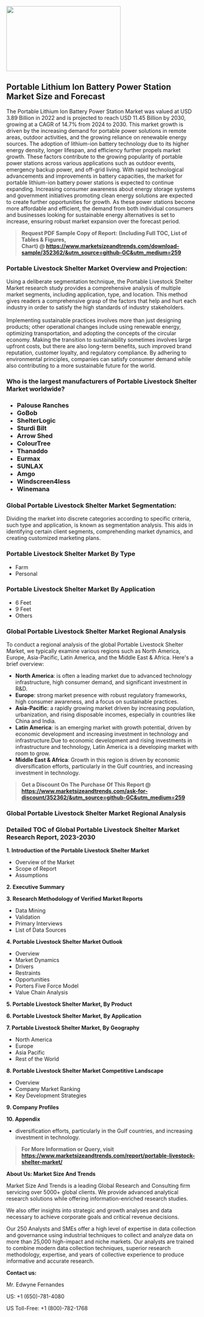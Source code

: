 <p><img class="alignnone size-medium wp-image-20088" src="https://ffe5etoiles.com/wp-content/uploads/2024/12/MST1-300x171.png" alt="" width="300" height="171" /></p><h2>Portable Lithium Ion Battery Power Station Market Size and Forecast</h2><p>The Portable Lithium Ion Battery Power Station Market was valued at USD 3.89 Billion in 2022 and is projected to reach USD 11.45 Billion by 2030, growing at a CAGR of 14.7% from 2024 to 2030. This market growth is driven by the increasing demand for portable power solutions in remote areas, outdoor activities, and the growing reliance on renewable energy sources. The adoption of lithium-ion battery technology due to its higher energy density, longer lifespan, and efficiency further propels market growth. These factors contribute to the growing popularity of portable power stations across various applications such as outdoor events, emergency backup power, and off-grid living. With rapid technological advancements and improvements in battery capacities, the market for portable lithium-ion battery power stations is expected to continue expanding. Increasing consumer awareness about energy storage systems and government initiatives promoting clean energy solutions are expected to create further opportunities for growth. As these power stations become more affordable and efficient, the demand from both individual consumers and businesses looking for sustainable energy alternatives is set to increase, ensuring robust market expansion over the forecast period.</p></p><blockquote id="" class=""><strong>Request PDF Sample Copy of Report: (Including Full TOC, List of Tables &amp; Figures, Chart)&nbsp;@&nbsp;<strong><a href="https://www.marketsizeandtrends.com/download-sample/352362/&utm_source=github-GC&utm_medium=259" target="_blank">https://www.marketsizeandtrends.com/download-sample/352362/&utm_source=github-GC&utm_medium=259</a></strong></strong></blockquote><h3 id="" class="">Portable Livestock Shelter Market&nbsp;Overview and Projection:</h3><p id="" class="">Using a deliberate segmentation technique, the Portable Livestock Shelter Market research study provides a comprehensive analysis of multiple market segments, including application, type, and location. This method gives readers a comprehensive grasp of the factors that help and hurt each industry in order to satisfy the high standards of industry stakeholders. <br /> <br />Implementing sustainable practices involves more than just designing products; other operational changes include using renewable energy, optimizing transportation, and adopting the concepts of the circular economy. Making the transition to sustainability sometimes involves large upfront costs, but there are also long-term benefits, such improved brand reputation, customer loyalty, and regulatory compliance. By adhering to environmental principles, companies can satisfy consumer demand while also contributing to a more sustainable future for the world.</p><h3 id="" class="">Who is the largest manufacturers of&nbsp;Portable Livestock Shelter Market worldwide?</h3><h3 class=""><p><ul><li>Palouse Ranches </li><li> GoBob </li><li> ShelterLogic </li><li> Sturdi Bilt </li><li> Arrow Shed </li><li> ColourTree </li><li> Thanaddo </li><li> Eurmax </li><li> SUNLAX </li><li> Amgo </li><li> Windscreen4less </li><li> Winemana</li></ul></p></h3><h3 id="" class="">Global&nbsp;Portable Livestock Shelter Market Segmentation:</h3><p id="" class="">Dividing the market into discrete categories according to specific criteria, such type and application, is known as segmentation analysis. This aids in identifying certain client segments, comprehending market dynamics, and creating customized marketing plans.</p><h3 id="" class="">Portable Livestock Shelter Market&nbsp;By Type</h3><p><p><ul><li>Farm</li><li> Personal</p></li></ul></p></p><h3 id="" class="">Portable Livestock Shelter Market&nbsp;By Application</h3><p class=""><p><ul><li>6 Feet</li><li> 9 Feet</li><li> Others</li></ul></p></p><h3 id="" class="">Global Portable Livestock Shelter Market Regional Analysis</h3><p id="" class="">To conduct a regional analysis of the global Portable Livestock Shelter Market, we typically examine various regions such as North America, Europe, Asia-Pacific, Latin America, and the Middle East &amp; Africa. Here's a brief overview:</p><ul><li><strong>North America</strong>: is often a leading market due to advanced technology infrastructure, high consumer demand, and significant investment in R&amp;D.</li><li><strong>Europe</strong>: strong market presence with robust regulatory frameworks, high consumer awareness, and a focus on sustainable practices.</li><li><strong>Asia-Pacific</strong>: a rapidly growing market driven by increasing population, urbanization, and rising disposable incomes, especially in countries like China and India.</li><li><strong>Latin America</strong>: is an emerging market with growth potential, driven by economic development and increasing investment in technology and infrastructure.Due to economic development and rising investments in infrastructure and technology, Latin America is a developing market with room to grow.</li><li><strong>Middle East &amp; Africa</strong>: Growth in this region is driven by economic diversification efforts, particularly in the Gulf countries, and increasing investment in technology.</li></ul><blockquote id="" class=""><strong>Get a Discount On The Purchase Of This Report @ <strong><a href="https://www.marketsizeandtrends.com/ask-for-discount/352362/&utm_source=github-GC&utm_medium=259" target="_blank">https://www.marketsizeandtrends.com/ask-for-discount/352362/&utm_source=github-GC&utm_medium=259</a></strong></strong></blockquote><h3 id="" class="">Global Portable Livestock Shelter Market Regional Analysis</h3><h3 id="" class="">Detailed TOC of Global Portable Livestock Shelter Market Research Report, 2023-2030</h3><p id="" class=""><strong>1. Introduction of the Portable Livestock Shelter Market</strong></p><ul><li>Overview of the Market</li><li>Scope of Report</li><li>Assumptions</li></ul><p id="" class=""><strong>2. Executive Summary</strong></p><p id="" class=""><strong>3. Research Methodology of Verified Market Reports</strong></p><ul><li>Data Mining</li><li>Validation</li><li>Primary Interviews</li><li>List of Data Sources</li></ul><p id="" class=""><strong>4. Portable Livestock Shelter Market Outlook</strong></p><ul><li>Overview</li><li>Market Dynamics</li><li>Drivers</li><li>Restraints</li><li>Opportunities</li><li>Porters Five Force Model</li><li>Value Chain Analysis</li></ul><p id="" class=""><strong>5. Portable Livestock Shelter Market, By Product</strong></p><p id="" class=""><strong>6. Portable Livestock Shelter Market, By Application</strong></p><p id="" class=""><strong>7. Portable Livestock Shelter Market, By Geography</strong></p><ul><li>North America</li><li>Europe</li><li>Asia Pacific</li><li>Rest of the World</li></ul><p id="" class=""><strong>8. Portable Livestock Shelter Market Competitive Landscape</strong></p><ul><li>Overview</li><li>Company Market Ranking</li><li>Key Development Strategies</li></ul><p id="" class=""><strong>9. Company Profiles</strong></p><p id="" class=""><strong>10. Appendix</strong></p><ul><li>diversification efforts, particularly in the Gulf countries, and increasing investment in technology.</li></ul><blockquote id="" class=""><strong>For More Information or Query, visit <strong><strong><a href="https://www.marketsizeandtrends.com/report/portable-livestock-shelter-market/" target="_blank">https://www.marketsizeandtrends.com/report/portable-livestock-shelter-market/</a></strong></strong></strong></blockquote><p id="" class=""><strong>About Us: Market Size And Trends</strong></p><p id="" class="">Market Size And Trends is a leading Global Research and Consulting firm servicing over 5000+ global clients. We provide advanced analytical research solutions while offering information-enriched research studies.</p><p id="" class="">We also offer insights into strategic and growth analyses and data necessary to achieve corporate goals and critical revenue decisions.</p><p id="" class="">Our 250 Analysts and SMEs offer a high level of expertise in data collection and governance using industrial techniques to collect and analyze data on more than 25,000 high-impact and niche markets. Our analysts are trained to combine modern data collection techniques, superior research methodology, expertise, and years of collective experience to produce informative and accurate research.</p><p id="" class=""><strong>Contact us:</strong></p><p id="" class="">Mr. Edwyne Fernandes</p><p id="" class="">US: +1 (650)-781-4080</p><p id="" class="">US Toll-Free: +1 (800)-782-1768</p>
